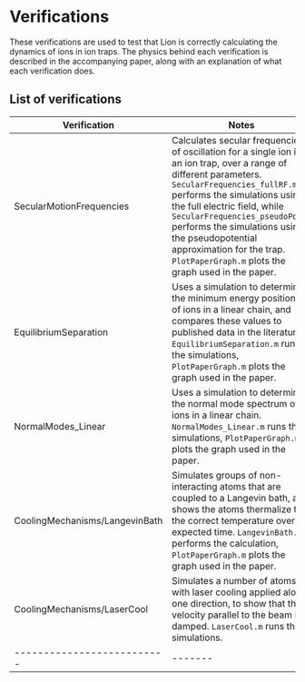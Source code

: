 # Verifications

These verifications are used to test that Lion is correctly calculating the dynamics of ions in ion traps.
The physics behind each verification is described in the accompanying paper, along with an explanation of what each verification does.

## List of verifications

| Verification             | Notes |
|--------------------------|-------|
| SecularMotionFrequencies | Calculates secular frequencies of oscillation for a single ion in an ion trap, over a range of different parameters. `SecularFrequencies_fullRF.m` performs the simulations using the full electric field, while `SecularFrequencies_pseudoPot.m` performs the simulations using the pseudopotential approximation for the trap. `PlotPaperGraph.m` plots the graph used in the paper. |
| EquilibriumSeparation    | Uses a simulation to determine the minimum energy positions of ions in a linear chain, and compares these values to published data in the literature. `EquilibriumSeparation.m` runs the simulations, `PlotPaperGraph.m` plots the graph used in the paper. |
| NormalModes_Linear       | Uses a simulation to determine the normal mode spectrum of ions in a linear chain. `NormalModes_Linear.m` runs the simulations, `PlotPaperGraph.m` plots the graph used in the paper. |
| CoolingMechanisms/LangevinBath | Simulates groups of non-interacting atoms that are coupled to a Langevin bath, and shows the atoms thermalize to the correct temperature over the expected time. `LangevinBath.m` performs the calculation, `PlotPaperGraph.m` plots the graph used in the paper. |
| CoolingMechanisms/LaserCool | Simulates a number of atoms with laser cooling applied along one direction, to show that the velocity parallel to the beam is damped. `LaserCool.m` runs the simulations. |
|--------------------------|-------|
